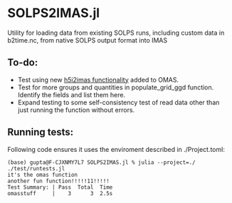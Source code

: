 # SOLPS2IMAS.jl

Utility for loading data from existing SOLPS runs, including custom data in b2time.nc, from native SOLPS output format into IMAS

## To-do:

* Test using new [h5i2imas functionality](https://github.com/ProjectTorreyPines/OMAS.jl/commit/904562b4040c857260d832747d1ba46a2bf614f6) added to OMAS.
* Test for more groups and quantities in populate_grid_ggd function. Identify the fields and list them here.
* Expand testing to some self-consistency test of read data other than just running the function without errors.

## Running tests:

Following code ensures it uses the enviroment described in ./Project.toml:

```
(base) gupta@F-CJXNMY7L7 SOLPS2IMAS.jl % julia --project=./ ./test/runtests.jl 
it's the omas function
another fun function!!!!!11!!!!!
Test Summary: | Pass  Total  Time
omasstuff     |    3      3  2.5s
```
